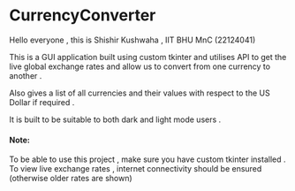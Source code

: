 # CurrencyConverter
Hello everyone , this is Shishir Kushwaha , IIT BHU MnC (22124041) 

This is a GUI application built using custom tkinter and utilises API to get the live global exchange rates and allow us to convert from one currency to another .

Also gives a list of all currencies and their values with respect to the US Dollar if required .

It is built to be suitable to both dark and light mode users .

#### Note: 
To be able to use this project , make sure you have custom tkinter installed .
To view live exchange rates , internet connectivity should be ensured (otherwise older rates are shown)
